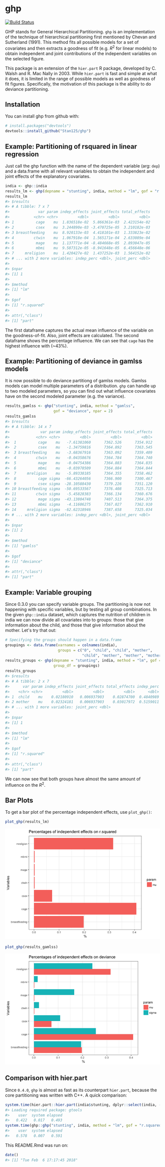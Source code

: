
<!-- README.md is generated from README.Rmd. Please edit that file -->
ghp
===

[![Build Status](https://travis-ci.org/Stan125/ghp.svg?branch=master)](https://travis-ci.org/Stan125/ghp)

GHP stands for General Hierarchical Partitioning. `ghp` is an implementation of the technique of hierarchical partitioning first mentioned by Chevan and Sutherland (1991). This method fits all possible models for a set of covariates and then extracts a goodness of fit (e.g. *R*<sup>2</sup> for linear models) to obtain independent and joint contributions of the independent variables on the selected figure.

This package is an extension of the `hier.part` R package, developed by C. Walsh and R. Mac Nally in 2003. While `hier.part` is fast and simple at what it does, it is limited in the range of possible models as well as goodness of fit figures. Specifically, the motivation of this package is the ability to do deviance partitioning.

Installation
------------

You can install ghp from github with:

``` r
# install.packages("devtools")
devtools::install_github("Stan125/ghp")
```

Example: Partitioning of rsquared in linear regression
------------------------------------------------------

Just call the ghp function with the name of the dependent variable (arg: `dep`) and a data.frame with all relevant variables to obtain the independent and joint effects of the explanatory covariates.

``` r
india <- ghp::india
results_lm <- ghp(depname = "stunting", india, method = "lm", gof = "r.squared")
results_lm
#> $results
#> # A tibble: 7 x 7
#>             var param indep_effects joint_effects total_effects
#>           <chr> <chr>         <dbl>         <dbl>         <dbl>
#> 1          cage    mu  1.836518e-02  5.866361e-03  2.423154e-02
#> 2          csex    mu  3.244890e-03 -3.470725e-05  3.210182e-03
#> 3 breastfeeding    mu  8.920133e-03  4.418101e-03  1.333823e-02
#> 4         ctwin    mu  1.067918e-04  1.565171e-04  2.633089e-04
#> 5          mage    mu  1.137771e-04 -8.484668e-05  2.893047e-05
#> 6          mbmi    mu  9.587312e-05 -8.941648e-05  6.456648e-06
#> 7     mreligion    mu  1.420427e-02  1.437252e-03  1.564152e-02
#> # ... with 2 more variables: indep_perc <dbl>, joint_perc <dbl>
#> 
#> $npar
#> [1] 1
#> 
#> $method
#> [1] "lm"
#> 
#> $gof
#> [1] "r.squared"
#> 
#> attr(,"class")
#> [1] "part"
```

The first dataframe captures the actual mean influence of the variable on the goodness-of-fit. Also, joint effects are calculated. The second dataframe shows the percentage influence. We can see that `cage` has the highest influence with (~43%).

Example: Partitioning of deviance in gamlss models
--------------------------------------------------

It is now possible to do deviance partitiong of gamlss models. Gamlss models can model multiple parameters of a distribution. `ghp` can handle up to two modeled parameters, so you can find out what influence covariates have on the second modeled parameter (e.g. the variance).

``` r
results_gamlss <- ghp("stunting", india, method = "gamlss", 
                      gof = "deviance", npar = 2)
results_gamlss
#> $results
#> # A tibble: 14 x 7
#>              var param indep_effects joint_effects total_effects
#>            <chr> <chr>         <dbl>         <dbl>         <dbl>
#>  1          cage    mu   -7.61381060      7362.526      7354.912
#>  2          csex    mu   -1.34759816      7364.892      7363.545
#>  3 breastfeeding    mu   -3.68367916      7363.092      7359.409
#>  4         ctwin    mu   -0.04358676      7364.784      7364.740
#>  5          mage    mu   -0.04754386      7364.883      7364.835
#>  6          mbmi    mu   -0.03978509      7364.884      7364.844
#>  7     mreligion    mu   -5.89338185      7364.355      7358.462
#>  8          cage sigma  -66.43264056      7366.900      7300.467
#>  9          csex sigma  -28.10588430      7379.226      7351.120
#> 10 breastfeeding sigma  -50.69533567      7376.408      7325.713
#> 11         ctwin sigma   -5.45828383      7366.134      7360.676
#> 12          mage sigma  -43.13804748      7407.513      7364.375
#> 13          mbmi sigma   -4.11606275      7367.027      7362.910
#> 14     mreligion sigma  -62.62318946      7387.658      7325.034
#> # ... with 2 more variables: indep_perc <dbl>, joint_perc <dbl>
#> 
#> $npar
#> [1] 2
#> 
#> $method
#> [1] "gamlss"
#> 
#> $gof
#> [1] "deviance"
#> 
#> attr(,"class")
#> [1] "part"
```

Example: Variable grouping
--------------------------

Since 0.3.0 you can specify variable groups. The partitioning is now not happening with specific variables, but by testing all group combinations. In the given `ghp::india` dataset, which captures the nutrition of children in india we can now divide all covariates into to groups: those that give information about the child, and those that give information about the mother. Let's try that out:

``` r
# Specifying the groups should happen in a data.frame 
groupings <- data.frame(varnames = colnames(india), 
                        groups = c("0", "child", "child", "mother", 
                                   "child", "mother", "mother", "mother"))
results_groups <- ghp(depname = "stunting", india, method = "lm", gof = "r.squared",
                      group_df = groupings)
results_groups
#> $results
#> # A tibble: 2 x 7
#>      var param indep_effects joint_effects total_effects indep_perc
#>    <chr> <chr>         <dbl>         <dbl>         <dbl>      <dbl>
#> 1  child    mu    0.02180910   0.006937903    0.02874700  0.4840989
#> 2 mother    mu    0.02324181   0.006937903    0.03017972  0.5159011
#> # ... with 1 more variables: joint_perc <dbl>
#> 
#> $npar
#> [1] 1
#> 
#> $method
#> [1] "lm"
#> 
#> $gof
#> [1] "r.squared"
#> 
#> attr(,"class")
#> [1] "part"
```

We can now see that both groups have almost the same amount of influence on the *R*<sup>2</sup>.

Bar Plots
---------

To get a bar plot of the percentage independent effects, use `plot_ghp()`:

``` r
plot_ghp(results_lm)
```

![](figures/barplot-1.png)

``` r
plot_ghp(results_gamlss)
```

![](figures/barplot-2.png)

Comparison with hier.part
-------------------------

Since `0.4.0`, `ghp` is almost as fast as its counterpart `hier.part`, because the core partitioning was written with C++. A quick comparison:

``` r
system.time(hier.part::hier.part(india$stunting, dplyr::select(india, -stunting), gof = "Rsqu", barplot = FALSE))
#> Loading required package: gtools
#>    user  system elapsed 
#>   0.422   0.017   0.493
system.time(ghp::ghp("stunting", india, method = "lm", gof = "r.squared"))
#>    user  system elapsed 
#>   0.578   0.007   0.591
```

This README.Rmd was run on:

``` r
date()
#> [1] "Tue Feb  6 17:17:45 2018"
```
